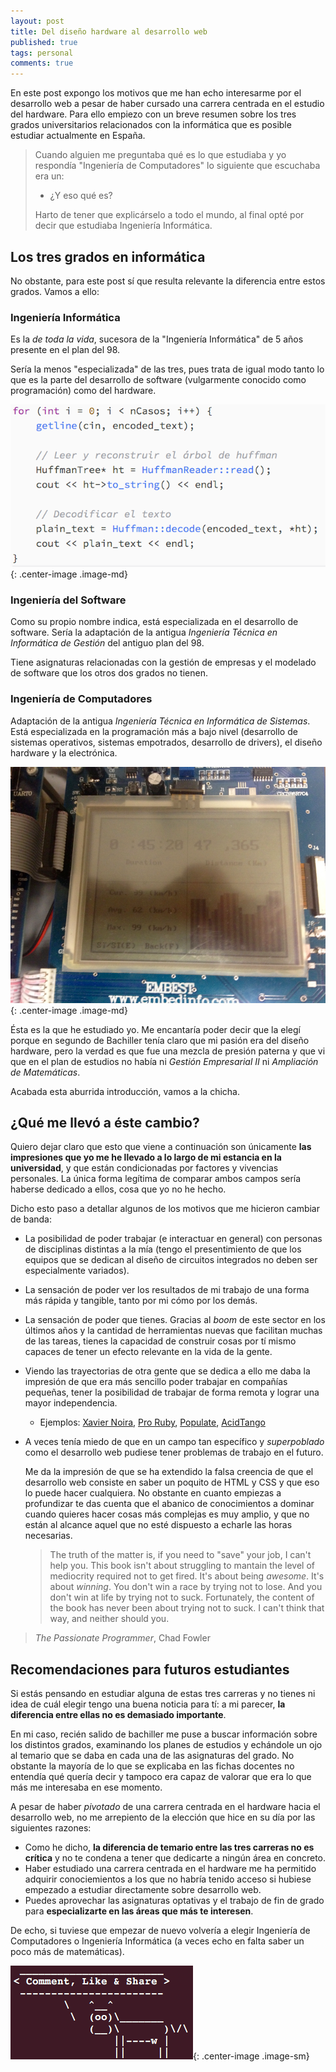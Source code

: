 ```yaml
---
layout: post
title: Del diseño hardware al desarrollo web
published: true
tags: personal
comments: true
---
```


En este post expongo los motivos que me han echo interesarme por el desarrollo web
a pesar de haber cursado una carrera centrada en el estudio del hardware. Para
ello empiezo con un breve resumen sobre los tres grados universitarios relacionados
con la informática que es posible estudiar actualmente en España.

> Cuando alguien me preguntaba qué es lo que estudiaba y yo respondía
"Ingeniería de Computadores" lo siguiente que escuchaba era un:
>
> - ¿Y eso qué es?
>
> Harto de tener que explicárselo a todo el mundo, al final opté por decir que
estudiaba Ingeniería Informática.

## Los tres grados en informática

No obstante, para este post sí que resulta relevante la diferencia entre estos
grados. Vamos a ello:

### Ingeniería Informática

Es la *de toda la vida*, sucesora de la "Ingeniería Informática" de 5 años presente
en el plan del 98.

Sería la menos "especializada" de las tres, pues trata de igual modo tanto lo que
es la parte del desarrollo de software (vulgarmente conocido como programación)
como del hardware.

![Image of ARM](/assets/images/huffman-image.png){: .center-image .image-md}

### Ingeniería del Software

Como su propio nombre indica, está especializada en el desarrollo de software.
Sería la adaptación de la antigua *Ingeniería Técnica en Informática de Gestión*
del antiguo plan del 98.

Tiene asignaturas relacionadas con la gestión de empresas y el modelado de
software que los otros dos grados no tienen.

### Ingeniería de Computadores

Adaptación de la antigua *Ingeniería Técnica en Informática de Sistemas*. Está
especializada en la programación más a bajo nivel (desarrollo de sistemas
operativos, sistemas empotrados, desarrollo de drivers), el diseño hardware y
la electrónica.

![Image of ARM](/assets/images/arm-image.png){: .center-image .image-md}

Ésta es la que he estudiado yo. Me encantaría poder decir que la elegí porque en
segundo de Bachiller tenía claro que mi pasión era del diseño hardware, pero la
verdad es que fue una mezcla de presión paterna y que vi que en el plan de
estudios no había ni *Gestión Empresarial II* ni *Ampliación de Matemáticas*.

Acabada esta aburrida introducción, vamos a la chicha.

## ¿Qué me llevó a éste cambio?

Quiero dejar claro que esto que viene a continuación son únicamente
**las impresiones que yo me he llevado a lo largo de mi estancia en la universidad**,
y que están condicionadas por factores y vivencias personales. La única forma
legítima de comparar ambos campos sería haberse dedicado a ellos, cosa que yo no
he hecho.

Dicho esto paso a detallar algunos de los motivos que me hicieron cambiar de banda:

* La posibilidad de poder trabajar (e interactuar en general) con personas de
disciplinas distintas a la mía (tengo el presentimiento de que los equipos que se
dedican al diseño de circuitos integrados no deben ser especialmente variados).
* La sensación de poder ver los resultados de mi trabajo de una forma más rápida
y tangible, tanto por mi cómo por los demás.
* La sensación de poder que tienes. Gracias al *boom* de este sector en los últimos
años y la cantidad de herramientas nuevas que facilitan muchas de las tareas,
tienes la capacidad de construir cosas por tí mismo capaces de tener un efecto
relevante en la vida de la gente.
* Viendo las trayectorias de otra gente que se dedica a ello me daba la impresión
de que era más sencillo poder trabajar en compañías pequeñas, tener la posibilidad
de trabajar de forma remota y lograr una mayor independencia.
  * Ejemplos: [Xavier Noira](http://hashref.com/), [Pro Ruby](http://www.prorubyteam.com/), [Populate](http://populate.tools/), [AcidTango](http://www.acidtango.com/)
* A veces tenía miedo de que en un campo tan específico y *superpoblado*
como el desarrollo web pudiese tener problemas de trabajo en el futuro.

  Me da la impresión de que se ha extendido la falsa creencia de que el desarrollo
web consiste en saber un poquito de HTML y CSS y que eso lo puede hacer cualquiera.
No obstante en cuanto empiezas a profundizar te das cuenta que el abanico de
conocimientos a dominar cuando quieres hacer cosas más complejas es muy amplio,
y que no están al alcance aquel que no esté dispuesto a echarle las horas necesarias.

  > The truth of the matter is, if you need to "save" your job, I can't help you.
This book isn't about struggling to mantain the level of mediocrity required not
to get fired. It's about being *awesome*. It's about *winning*. You don't win a
race by trying not to lose. And you don't win at life by trying not to suck.
Fortunately, the content of the book has never been about trying not to suck. I
can't think that way, and neither should you.
>
> *The Passionate Programmer*, Chad Fowler

## Recomendaciones para futuros estudiantes

Si estás pensando en estudiar alguna de estas tres carreras y no tienes ni idea
de cuál elegir tengo una buena noticia para tí: a mi parecer, **la diferencia
entre ellas no es demasiado importante**.

En mi caso, recién salido de bachiller me puse a buscar información sobre los
distintos grados, examinando los planes de estudios y echándole un ojo al temario
que se daba en cada una de las asignaturas del grado. No obstante la mayoría de
lo que se explicaba en las fichas docentes no entendía qué quería decir y tampoco
era capaz de valorar que era lo que más me interesaba en ese momento.

A pesar de haber *pivotado* de una carrera centrada en el hardware hacia el
desarrollo web, no me arrepiento de la elección que hice en su día por las
siguientes razones:

* Como he dicho, **la diferencia de temario entre las tres carreras no es crítica**
y no te condena a tener que dedicarte a ningún área en concreto.
* Haber estudiado una carrera centrada en el hardware me ha permitido adquirir
conociemientos a los que no habría tenido acceso si hubiese empezado a estudiar
directamente sobre desarrollo web.
* Puedes aprovechar las asignaturas optativas y el trabajo de fin de grado para
**especializarte en las áreas que más te interesen**.

De echo, si tuviese que empezar de nuevo volvería a elegir Ingeniería de
Computadores o Ingeniería Informática (a veces echo en falta saber un poco más de
matemáticas).

![Image of cowsay credits](/assets/images/cowsay-credits.png){: .center-image .image-sm}
